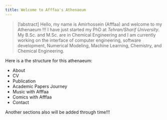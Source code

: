 ```yaml
---
title: Welcome to Afffaa's Athenaeum
---
```


> [!abstract]
> Hello, my name is Amirhossein (Afffaa) and welcome to my Athenaeum !!!
> I have just started my PhD at _Tehran/Sharif University_. My B.Sc. and M.Sc. are in Chemical Engineering and I am currently working on the interface of computer engineering, software development, Numerical Modeling, Machine Learning, Chemistry, and Chemical Engineering.



Here is a the structure for this athenaeum:
- About
- CV
- Publication
- Academic Papers Journey
- Music with Afffaa
- Comics with Afffaa
- Contact

Another sections also will be added through time!!!
